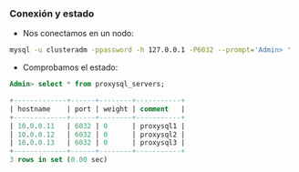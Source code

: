 ### Conexión y estado

* Nos conectamos en un nodo:

```bash
mysql -u clusteradm -ppassword -h 127.0.0.1 -P6032 --prompt='Admin> '
```

* Comprobamos el estado:

```sql
Admin> select * from proxysql_servers;

+-------------+------+--------+-----------+
| hostname    | port | weight | comment   |
+-------------+------+--------+-----------+
| 10.0.0.11   | 6032 | 0      | proxysql1 |
| 10.0.0.12   | 6032 | 0      | proxysql2 |
| 10.0.0.13   | 6032 | 0      | proxysql3 |
+-------------+------+--------+-----------+
3 rows in set (0.00 sec)
```
